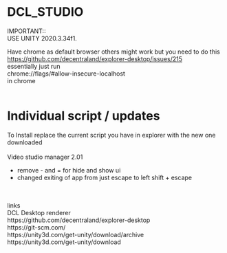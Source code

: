 # DCL_STUDIO

IMPORTANT:: <br>
USE UNITY 2020.3.34f1. <br>

Have chrome as default browser others might work but you need to do this  <br>
https://github.com/decentraland/explorer-desktop/issues/215 <br>
essentially just run  <br>
chrome://flags/#allow-insecure-localhost <br>
in chrome
 <br>
 <br>
# Individual script / updates
To Install replace the current script you have in explorer with the new one downloaded
 <br>
 <br>
Video studio manager 2.01
   - remove - and = for hide and show ui
   - changed exiting of app from just escape to left shift + escape
 <br>
 <br>
links <br>
DCL Desktop renderer <br>
https://github.com/decentraland/explorer-desktop <br>
https://git-scm.com/ <br>
https://unity3d.com/get-unity/download/archive <br>
https://unity3d.com/get-unity/download <br>




